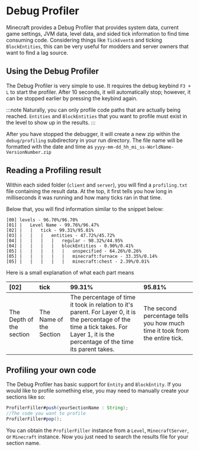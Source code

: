 # Debug Profiler

Minecraft provides a Debug Profiler that provides system data, current game settings, JVM data, level data, and sided tick information to find time consuming code. Considering things like `TickEvent`s and ticking `BlockEntities`, this can be very useful for modders and server owners that want to find a lag source.

## Using the Debug Profiler

The Debug Profiler is very simple to use. It requires the debug keybind `F3 + L` to start the profiler. After 10 seconds, it will automatically stop; however, it can be stopped earlier by pressing the keybind again.

:::note
Naturally, you can only profile code paths that are actually being reached. `Entities` and `BlockEntities` that you want to profile must exist in the level to show up in the results.
:::

After you have stopped the debugger, it will create a new zip within the `debug/profiling` subdirectory in your run directory.
The file name will be formatted with the date and time as `yyyy-mm-dd_hh_mi_ss-WorldName-VersionNumber.zip`

## Reading a Profiling result

Within each sided folder (`client` and `server`), you will find a `profiling.txt` file containing the result data. At the top, it first tells you how long in milliseconds it was running and how many ticks ran in that time.

Below that, you will find information similar to the snippet below:
```
[00] levels - 96.70%/96.70%
[01] |   Level Name - 99.76%/96.47%
[02] |   |   tick - 99.31%/95.81%
[03] |   |   |   entities - 47.72%/45.72%
[04] |   |   |   |   regular - 98.32%/44.95%
[04] |   |   |   |   blockEntities - 0.90%/0.41%
[05] |   |   |   |   |   unspecified - 64.26%/0.26%
[05] |   |   |   |   |   minecraft:furnace - 33.35%/0.14%
[05] |   |   |   |   |   minecraft:chest - 2.39%/0.01%
```
Here is a small explanation of what each part means

| [02]                     | tick                  | 99.31%       | 95.81%       |
| :----------------------- | :---------------------- | :----------- | :----------- |
| The Depth of the section | The Name of the Section | The percentage of time it took in relation to it's parent. For Layer 0, it is the percentage of the time a tick takes. For Layer 1, it is the percentage of the time its parent takes. | The second percentage tells you how much time it took from the entire tick.

## Profiling your own code

The Debug Profiler has basic support for `Entity` and `BlockEntity`. If you would like to profile something else, you may need to manually create your sections like so:
```java
ProfilerFiller#push(yourSectionName : String);
//The code you want to profile
ProfilerFiller#pop();
```
You can obtain the `ProfilerFiller` instance from a `Level`, `MinecraftServer`, or `Minecraft` instance.
Now you just need to search the results file for your section name.
